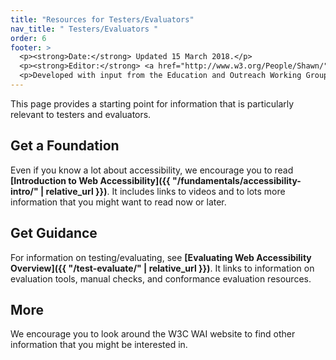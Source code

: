 ```yaml
---
title: "Resources for Testers/Evaluators"
nav_title: " Testers/Evaluators "
order: 6
footer: >
  <p><strong>Date:</strong> Updated 15 March 2018.</p>
  <p><strong>Editor:</strong> <a href="http://www.w3.org/People/Shawn/">Shawn Lawton Henry</a>.</p>
  <p>Developed with input from the Education and Outreach Working Group (<a href="http://www.w3.org/WAI/EO/">EOWG</a>).</p>
---
```


This page provides a starting point for information that is particularly relevant to testers and evaluators.

## Get a Foundation

Even if you know a lot about accessibility, we encourage you to read **[Introduction to Web Accessibility]({{ "/fundamentals/accessibility-intro/" | relative_url }})**. It includes links to videos and to lots more information that you might want to read now or later.

## Get Guidance

For information on testing/evaluating, see **[Evaluating Web Accessibility Overview]({{ "/test-evaluate/" | relative_url }})**. It links to information on evaluation tools, manual checks, and conformance evaluation resources.

## More

We encourage you to look around the W3C WAI website to find other information that you might be interested in.
